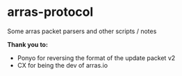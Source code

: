 # arras-protocol

Some arras packet parsers and other scripts / notes


**Thank you to:**  
- Ponyo for reversing the format of the update packet v2
- CX for being the dev of arras.io
